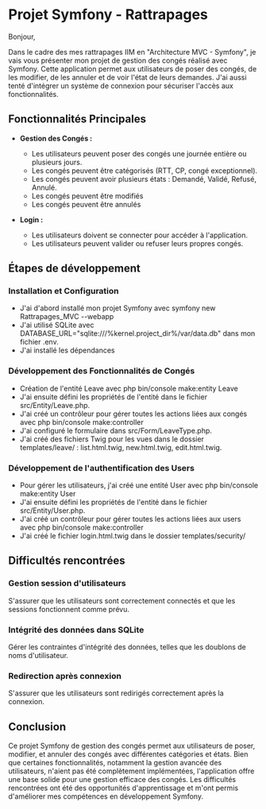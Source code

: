 # Projet Symfony - Rattrapages 

Bonjour,

Dans le cadre des mes rattrapages IIM en "Architecture MVC - Symfony", je vais vous présenter mon projet de gestion des congés réalisé avec Symfony. Cette application permet aux utilisateurs de poser des congés, de les modifier, de les annuler et de voir l'état de leurs demandes. J'ai aussi tenté d'intégrer un système de connexion pour sécuriser l'accès aux fonctionnalités.

## Fonctionnalités Principales

- **Gestion des Congés :**
  - Les utilisateurs peuvent poser des congés une journée entière ou plusieurs jours.
  - Les congés peuvent être catégorisés (RTT, CP, congé exceptionnel).
  - Les congés peuvent avoir plusieurs états : Demandé, Validé, Refusé, Annulé.
  - Les congés peuvent être modifiés
  - Les congés peuvent être annulés
  
- **Login :**
  - Les utilisateurs doivent se connecter pour accéder à l'application.
  - Les utilisateurs peuvent valider ou refuser leurs propres congés.

## Étapes de développement

### Installation et Configuration

- J'ai d'abord installé mon projet Symfony avec symfony new Rattrapages_MVC --webapp
- J'ai utilisé SQLite avec DATABASE_URL="sqlite:///%kernel.project_dir%/var/data.db" dans mon fichier .env.
- J'ai installé les dépendances

### Développement des Fonctionnalités de Congés

- Création de l'entité Leave avec php bin/console make:entity Leave
- J'ai ensuite défini les propriétés de l'entité dans le fichier src/Entity/Leave.php.
- J'ai créé un contrôleur pour gérer toutes les actions liées aux congés avec php bin/console make:controller
- J'ai configuré le formulaire dans src/Form/LeaveType.php.
- J'ai créé des fichiers Twig pour les vues dans le dossier templates/leave/ : list.html.twig, new.html.twig, edit.html.twig.

### Développement de l'authentification des Users

- Pour gérer les utilisateurs, j'ai créé une entité User avec php bin/console make:entity User
- J'ai ensuite défini les propriétés de l'entité dans le fichier src/Entity/User.php.
- J'ai créé un contrôleur pour gérer toutes les actions liées aux users avec php bin/console make:controller
- J'ai créé le fichier login.html.twig dans le dossier templates/security/

## Difficultés rencontrées

### Gestion session d'utilisateurs

S'assurer que les utilisateurs sont correctement connectés et que les sessions fonctionnent comme prévu.

### Intégrité des données dans SQLite

Gérer les contraintes d'intégrité des données, telles que les doublons de noms d'utilisateur.

  
### Redirection après connexion

S'assurer que les utilisateurs sont redirigés correctement après la connexion.

## Conclusion

Ce projet Symfony de gestion des congés permet aux utilisateurs de poser, modifier, et annuler des congés avec différentes catégories et états. Bien que certaines fonctionnalités, notamment la gestion avancée des utilisateurs, n'aient pas été complètement implémentées, l'application offre une base solide pour une gestion efficace des congés. Les difficultés rencontrées ont été des opportunités d'apprentissage et m'ont permis d'améliorer mes compétences en développement Symfony.


